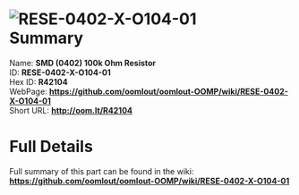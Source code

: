 
![RESE-0402-X-O104-01](https://github.com/oomlout/oomlout-OOMP/blob/master/parts/RESE-0402-X-O104-01/RESE-0402-X-O104-01_420.jpg)   
Summary
=================
  
Name: __SMD (0402) 100k Ohm Resistor__    
ID: __RESE-0402-X-O104-01__   
Hex ID: __R42104__   
WebPage: __https://github.com/oomlout/oomlout-OOMP/wiki/RESE-0402-X-O104-01__   
Short URL: __http://oom.lt/R42104__   

Full Details
==========================
Full summary of this part can be found in the wiki:   
__https://github.com/oomlout/oomlout-OOMP/wiki/RESE-0402-X-O104-01__    


